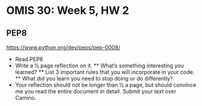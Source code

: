 # OMIS 30: Week 5, HW 2


## PEP8
https://www.python.org/dev/peps/pep-0008/
* Read PEP8
* Write a ½ page reflection on it.
** What’s something interesting you learned?
** List 3 important rules that you will incorporate in your code.
** What did you learn you need to stop doing or do differently?
* Your reflection should not be longer than ½ a page, but should convince me you read the entire document in detail. Submit your text over Camino.

